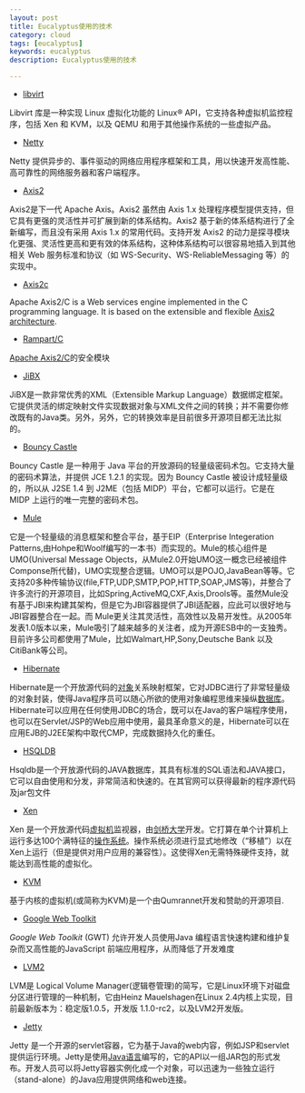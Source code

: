 ```yaml
---
layout: post
title: Eucalyptus使用的技术
category: cloud
tags: [eucalyptus]
keywords: eucalyptus
description: Eucalyptus使用的技术

---
```

<p><ul>
	<li><a href="http://libvirt.org/">libvirt</a></li>
</ul>
Libvirt 库是一种实现 Linux 虚拟化功能的 Linux® API，它支持各种虚拟机监控程序，包括 Xen 和 KVM，以及 QEMU 和用于其他操作系统的一些虚拟产品。
<ul>
	<li><a href="http://www.jboss.org/netty/">Netty</a></li>
</ul>
Netty 提供异步的、事件驱动的网络应用程序框架和工具，用以快速开发高性能、高可靠性的网络服务器和客户端程序。
<ul>
	<li><a href="http://ws.apache.org/axis2/">Axis2</a></li>
</ul>
Axis2是下一代 Apache Axis。Axis2 虽然由 Axis 1.x 处理程序模型提供支持，但它具有更强的灵活性并可扩展到新的体系结构。Axis2 基于新的体系结构进行了全新编写，而且没有采用 Axis 1.x 的常用代码。支持开发 Axis2 的动力是探寻模块化更强、灵活性更高和更有效的体系结构，这种体系结构可以很容易地插入到其他相关 Web 服务标准和协议（如 WS-Security、WS-ReliableMessaging 等）的实现中。
<ul>
	<li><a href="http://ws.apache.org/axis2/c/">Axis2c</a></li>
</ul>
Apache Axis2/C is a Web services engine implemented in the C programming language. It is based on the extensible and flexible <a title="External Link" href="http://ws.apache.org/axis2/1_2/Axis2ArchitectureGuide.html">Axis2 architecture</a>.
<ul>
	<li><a href="http://ws.apache.org/rampart/c/">Rampart/C</a></li>
</ul>
<a title="External Link" href="http://ws.apache.org/axis2/c/">Apache Axis2/C</a>的安全模块
<ul>
	<li><a href="http://jibx.sourceforge.net/">JiBX</a></li>
</ul>
JiBX是一款非常优秀的XML（Extensible Markup Language）数据绑定框架。它提供灵活的绑定映射文件实现数据对象与XML文件之间的转换；并不需要你修改既有的Java类。另外，另外，它的转换效率是目前很多开源项目都无法比拟的。
<ul>
	<li><a href="http://www.bouncycastle.org/java.html">Bouncy Castle</a></li>
</ul>
Bouncy Castle 是一种用于 Java 平台的开放源码的轻量级密码术包。它支持大量的密码术算法，并提供 JCE 1.2.1 的实现。因为 Bouncy Castle 被设计成轻量级的，所以从 J2SE 1.4 到 J2ME（包括 MIDP）平台，它都可以运行。它是在 MIDP 上运行的唯一完整的密码术包。
<ul>
	<li><a href="http://mule.mulesource.org/display/MULE/Home">Mule</a></li>
</ul>
它是一个轻量级的消息框架和整合平台，基于EIP（Enterprise Integeration Patterns,由Hohpe和Woolf编写的一本书）而实现的。Mule的核心组件是UMO(Universal Message Objects，从Mule2.0开始UMO这一概念已经被组件Componse所代替)，UMO实现整合逻辑。UMO可以是POJO,JavaBean等等。它支持20多种传输协议(file,FTP,UDP,SMTP,POP,HTTP,SOAP,JMS等)，并整合了许多流行的开源项目，比如Spring,ActiveMQ,CXF,Axis,Drools等。虽然Mule没有基于JBI来构建其架构，但是它为JBI容器提供了JBI适配器，应此可以很好地与JBI容器整合在一起。而 Mule更关注其灵活性，高效性以及易开发性。从2005年发表1.0版本以来，Mule吸引了越来越多的关注者，成为开源ESB中的一支独秀。目前许多公司都使用了Mule，比如Walmart,HP,Sony,Deutsche Bank 以及 CitiBank等公司。
<ul>
	<li><a href="http://www.hibernate.org/">Hibernate</a></li>
</ul>
Hibernate是一个开放源代码的<a href="http://baike.baidu.com/view/2387.htm" target="_blank">对象</a>关系映射框架，它对JDBC进行了非常轻量级的对象封装，使得Java程序员可以随心所欲的使用对象编程思维来操纵<a href="http://baike.baidu.com/view/1088.htm" target="_blank">数据库</a>。 Hibernate可以应用在任何使用JDBC的场合，既可以在Java的客户端程序使用，也可以在Servlet/JSP的Web应用中使用，最具革命意义的是，Hibernate可以在应用EJB的J2EE架构中取代CMP，完成数据持久化的重任。
<ul>
	<li><a href="http://www.hsqldb.org/">HSQLDB</a></li>
</ul>
Hsqldb是一个开放源代码的JAVA数据库，其具有标准的SQL语法和JAVA接口，它可以自由使用和分发，非常简洁和快速的。在其官网可以获得最新的程序源代码及jar包文件
<ul>
	<li><a href="http://xen.org/">Xen</a></li>
</ul>
Xen 是一个开放源代码<a href="http://baike.baidu.com/view/1132.htm" target="_blank">虚拟机</a>监视器，由<a href="http://baike.baidu.com/view/13714.htm" target="_blank">剑桥大学</a>开发。它打算在单个计算机上运行多达100个满特征的<a href="http://baike.baidu.com/view/880.htm" target="_blank">操作系统</a>。操作系统必须进行显式地修改（“移植”）以在Xen上运行（但是提供对用户应用的兼容性）。这使得Xen无需特殊硬件支持，就能达到高性能的虚拟化。
<ul>
	<li><a href="http://www.linux-kvm.org/page/Main_Page">KVM</a></li>
</ul>
基于内核的虚拟机(或简称为KVM)是一个由Qumrannet开发和赞助的开源项目.
<ul>
	<li><a href="http://code.google.com/webtoolkit/">Google Web Toolkit</a></li>
</ul>
<em> Google Web Toolkit</em> (GWT) 允许开发人员使用Java 编程语言快速构建和维护复杂而又高性能的JavaScript 前端应用程序，从而降低了开发难度
<ul>
	<li><a href="http://sourceware.org/lvm2/">LVM2</a></li>
</ul>
LVM是 Logical Volume Manager(逻辑卷管理)的简写，它是Linux环境下对磁盘分区进行管理的一种机制，它由Heinz Mauelshagen在Linux 2.4内核上实现，目前最新版本为：稳定版1.0.5，开发版 1.1.0-rc2，以及LVM2开发版。
<ul>
	<li><a href="http://jetty.codehaus.org/jetty/" target="_blank">Jetty</a></li>
</ul>
Jetty 是一个开源的servlet容器，它为基于Java的web内容，例如JSP和servlet提供运行环境。Jetty是使用<a href="http://baike.baidu.com/view/229611.htm" target="_blank">Java语言</a>编写的，它的API以一组JAR包的形式发布。开发人员可以将Jetty容器实例化成一个对象，可以迅速为一些独立运行（stand-alone）的Java应用提供网络和web连接。</p>

<p>&nbsp;</p>
